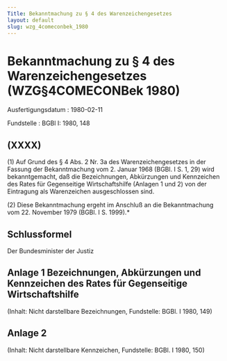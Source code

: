 ```yaml
---
Title: Bekanntmachung zu § 4 des Warenzeichengesetzes
layout: default
slug: wzg_4comeconbek_1980
---
```


# Bekanntmachung zu § 4 des Warenzeichengesetzes (WZG§4COMECONBek 1980)

Ausfertigungsdatum
:   1980-02-11

Fundstelle
:   BGBl I: 1980, 148



## (XXXX)

(1) Auf Grund des § 4 Abs. 2 Nr. 3a des Warenzeichengesetzes in der
Fassung der Bekanntmachung vom 2. Januar 1968 (BGBl. I S. 1, 29) wird
bekanntgemacht, daß die Bezeichnungen, Abkürzungen und Kennzeichen des
Rates für Gegenseitige Wirtschaftshilfe (Anlagen 1 und 2) von der
Eintragung als Warenzeichen ausgeschlossen sind.

(2) Diese Bekanntmachung ergeht im Anschluß an die Bekanntmachung vom
22\. November 1979 (BGBl. I S. 1999).\*


## Schlussformel

Der Bundesminister der Justiz


## Anlage 1 Bezeichnungen, Abkürzungen und Kennzeichen des Rates für Gegenseitige Wirtschaftshilfe

(Inhalt: Nicht darstellbare Bezeichnungen,
Fundstelle: BGBl. I 1980, 149)


## Anlage 2

(Inhalt: Nicht darstellbare Kennzeichen,
Fundstelle: BGBl. I 1980, 150)

